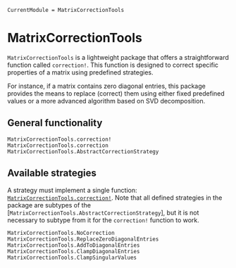 ```@meta
CurrentModule = MatrixCorrectionTools
```

# MatrixCorrectionTools

`MatrixCorrectionTools` is a lightweight package that offers a straightforward function called `correction!`. 
This function is designed to correct specific properties of a matrix using predefined strategies.

For instance, if a matrix contains zero diagonal entries, this package provides the means to replace (correct) 
them using either fixed predefined values or a more advanced algorithm based on SVD decomposition.

## General functionality 

```@docs 
MatrixCorrectionTools.correction!
MatrixCorrectionTools.correction
MatrixCorrectionTools.AbstractCorrectionStrategy
```

## Available strategies

A strategy must implement a single function: [`MatrixCorrectionTools.correction!`](@ref).
Note that all defined strategies in the package are subtypes of the [`MatrixCorrectionTools.AbstractCorrectionStrategy`], but it is not 
necessary to subtype from it for the `correction!` function to work.

```@docs
MatrixCorrectionTools.NoCorrection
MatrixCorrectionTools.ReplaceZeroDiagonalEntries
MatrixCorrectionTools.AddToDiagonalEntries
MatrixCorrectionTools.ClampDiagonalEntries
MatrixCorrectionTools.ClampSingularValues
```

